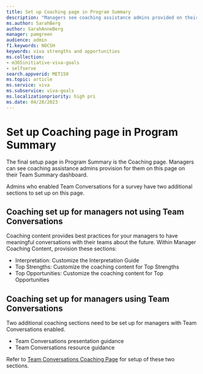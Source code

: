 ```yaml
---
title: Set up Coaching page in Program Summary
description: "Managers see coaching assistance admins provided on their Team Summary dashboard."
ms.author: SarahBerg
author: SarahAnneBerg
manager: pamgreen
audience: admin
f1.keywords: NOCSH
keywords: viva strengths and opportunities
ms.collection:  
- m365initiative-viva-goals
- selfserve 
search.appverid: MET150 
ms.topic: article
ms.service: viva
ms.subservice: viva-goals
ms.localizationpriority: high pri
ms.date: 04/28/2023
---
```


# Set up Coaching page in Program Summary

The final setup page in Program Summary is the Coaching page. Managers can see coaching assistance admins provision for them on this page on their Team Summary dashboard.  

Admins who enabled Team Conversations for a survey have two additional sections to set up on this page. 

## Coaching set up for managers not using Team Conversations 

Coaching content provides best practices for your managers to have meaningful conversations with their teams about the future. Within Manager Coaching Content, provision these sections: 

- Interpretation: Customize the Interpretation Guide 
- Top Strengths: Customize the coaching content for Top Strengths 
- Top Opportunities: Customize the coaching content for Top Opportunities 

## Coaching set up for managers using Team Conversations

Two additional coaching sections need to be set up for managers with Team Conversations enabled. 

- Team Conversations presentation guidance 
- Team Conversations resource guidance  

Refer to [Team Conversations Coaching Page](https://www.microsoft.com) for setup of these two sections. 